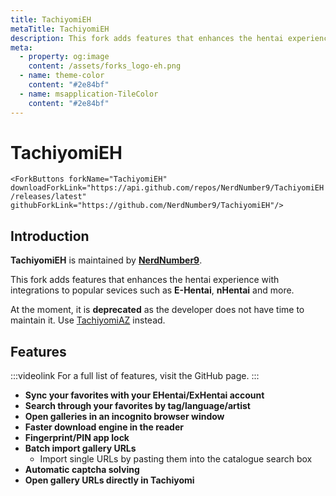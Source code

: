 ```yaml
---
title: TachiyomiEH
metaTitle: TachiyomiEH
description: This fork adds features that enhances the hentai experience with integrations to popular sevices such as E-Hentai, nHentai and more.
meta:
  - property: og:image
    content: /assets/forks_logo-eh.png
  - name: theme-color
    content: "#2e84bf"
  - name: msapplication-TileColor
    content: "#2e84bf"
---
```


# <g-image class="headerLogo" src="~/images/forks_logo-eh.png" width="64" height="64" fit="contain"/> TachiyomiEH <Badge text="Deprecated" color="red" />

`<ForkButtons forkName="TachiyomiEH" downloadForkLink="https://api.github.com/repos/NerdNumber9/TachiyomiEH/releases/latest" githubForkLink="https://github.com/NerdNumber9/TachiyomiEH"/>`

## Introduction
**TachiyomiEH** is maintained by **[NerdNumber9](https://github.com/NerdNumber9)**.

This fork adds features that enhances the hentai experience with integrations to popular sevices such as **E-Hentai**, **nHentai** and more.

At the moment, it is **deprecated** as the developer does not have time to maintain it. Use [TachiyomiAZ](/forks/TachiyomiAZ) instead.

<g-image class="zoomable" src="~/images/forks_banner-eh.png" />

## Features
:::videolink
For a full list of features, visit the GitHub page.
:::

- **Sync your favorites with your EHentai/ExHentai account**
- **Search through your favorites by tag/language/artist**
- **Open galleries in an incognito browser window**
- **Faster download engine in the reader**
- **Fingerprint/PIN app lock**
- **Batch import gallery URLs**
  - Import single URLs by pasting them into the catalogue search box
- **Automatic captcha solving**
- **Open gallery URLs directly in Tachiyomi**
